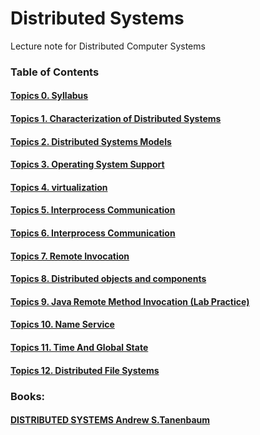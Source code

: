 # Distributed Systems

Lecture note for Distributed Computer Systems

### Table of Contents
#### [Topics  0. Syllabus](./README.md)
#### [Topics  1. Characterization of Distributed Systems](./day1.md)
#### [Topics  2. Distributed Systems Models](./day2.md)
#### [Topics  3. Operating System Support](./day3.md)
#### [Topics  4. virtualization](./day4.md)
#### [Topics  5. Interprocess Communication](./day5.md)
#### [Topics  6. Interprocess Communication](./day6.md)
#### [Topics  7. Remote Invocation](./day7.md)
#### [Topics  8. Distributed objects and components](./day8.md)
#### [Topics  9. Java Remote Method Invocation (Lab Practice)](./day9.md)
#### [Topics  10. Name Service](./day10.md)
#### [Topics  11. Time And Global State](./day11.md)
#### [Topics  12. Distributed File Systems](./day12.md)

### Books:
#### [DISTRIBUTED SYSTEMS Andrew S.Tanenbaum](./Distributed%20Systems%20Principles%20and%20Paradigms.pdf)
